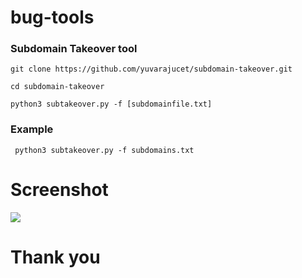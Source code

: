 # bug-tools
### Subdomain Takeover tool
``` git clone https://github.com/yuvarajucet/subdomain-takeover.git ```

``` cd subdomain-takeover ```

``` python3 subtakeover.py -f [subdomainfile.txt] ```
### Example

``` python3 subtakeover.py -f subdomains.txt```


# Screenshot
<img src="https://github.com/yuvarajucet/bug-tools/blob/main/example1.png">



# Thank you
